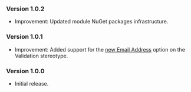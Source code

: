 ### Version 1.0.2

- Improvement: Updated module NuGet packages infrastructure.

### Version 1.0.1

- Improvement: Added support for the [new Email Address](https://github.com/IntentArchitect/Intent.Modules.NET/blob/development/Modules/Intent.Modules.Application.FluentValidation/release-notes.md#version-383) option on the Validation stereotype.

### Version 1.0.0

- Initial release.
